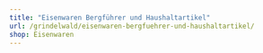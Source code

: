 ```yaml
---
title: "Eisenwaren Bergführer und Haushaltartikel"
url: /grindelwald/eisenwaren-bergfuehrer-und-haushaltartikel/
shop: Eisenwaren
---
```

